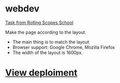 # webdev

[Task from Rolling Scopes School](https://github.com/rolling-scopes-school/tasks/blob/master/tasks/markups/level-1/webdev/webdev-ru.md "Rolling Scopes")

Make the page according to the layout.

  - The main thing is to match the layout
  - Browser support: Google Chrome, Mozilla Firefox
  - The width of the layout is 1600px.

# [View deploiment](https://dmitriew.github.io/webdev/ "webdev")

